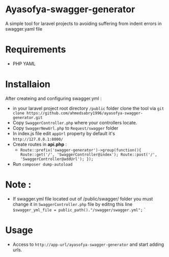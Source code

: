 # Ayasofya-swagger-generator
A simple tool for laravel projects to avoiding suffering from indent errors in swagger.yaml file
# Requirements
 - PHP YAML 
# Installaion
After createing and configuring swagger.yml :
 - in your laravel project root directory  `/public` folder clone the tool via `git clone https://github.com/ahmedsabry1996/ayasofya-swagger-generator.git`
 - Copy `SwaggerController.php` where your controllers locate.
 - Copy `SwaggerNewUrl.php` to `Request/swagger` folder
 - In index.js file edit `appUrl` property by default it's `http://127.0.0.1:8000/`
 - Create routes in  **api.php**  :
    - `Route::prefix('swagger-generator')->group(function(){
    Route::get('/', 'SwaggerController@index');
    Route::post('/', 'SwaggerController@addUrl');
});`
 - Run `composer dump-autoload`
# Note :
 - If swagger.yml file located out of /public/swagger/ folder you must change it in `SwaggerController.php` file by editng this line `$swagger_yml_file = public_path()."/swagger/swagger.yml";` 
` 
# Usage
 - Access to `http://app-url/ayasofya-swagger-generator` and start adding urls.
